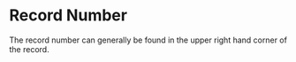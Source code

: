 # Record Number

The record number can generally be found in the upper right hand corner of the record.
